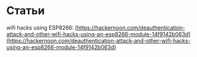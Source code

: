 # Статьи

wifi hacks using ESP8266: [https://hackernoon.com/deauthentication-attack-and-other-wifi-hacks-using-an-esp8266-module-14f9142b063d](https://hackernoon.com/deauthentication-attack-and-other-wifi-hacks-using-an-esp8266-module-14f9142b063d)
